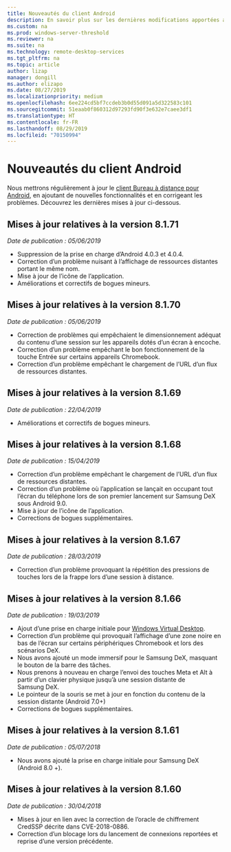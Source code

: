 ```yaml
---
title: Nouveautés du client Android
description: En savoir plus sur les dernières modifications apportées au client Bureau à distance pour Android
ms.custom: na
ms.prod: windows-server-threshold
ms.reviewer: na
ms.suite: na
ms.technology: remote-desktop-services
ms.tgt_pltfrm: na
ms.topic: article
author: lizap
manager: dongill
ms.author: elizapo
ms.date: 08/27/2019
ms.localizationpriority: medium
ms.openlocfilehash: 6ee224cd5bf7ccdeb3b0d55d091a5d322583c101
ms.sourcegitcommit: 51eaab0f860312d97293fd90f3e632e7caee3df1
ms.translationtype: HT
ms.contentlocale: fr-FR
ms.lasthandoff: 08/29/2019
ms.locfileid: "70150994"
---
```

# <a name="whats-new-in-the-android-client"></a>Nouveautés du client Android

Nous mettrons régulièrement à jour le [client Bureau à distance pour Android](remote-desktop-android.md), en ajoutant de nouvelles fonctionnalités et en corrigeant les problèmes. Découvrez les dernières mises à jour ci-dessous.

## <a name="updates-for-version-8171"></a>Mises à jour relatives à la version 8.1.71

*Date de publication : 05/06/2019*

- Suppression de la prise en charge d’Android 4.0.3 et 4.0.4.
- Correction d’un problème nuisant à l’affichage de ressources distantes portant le même nom.
- Mise à jour de l’icône de l’application.
- Améliorations et correctifs de bogues mineurs.

## <a name="updates-for-version-8170"></a>Mises à jour relatives à la version 8.1.70

*Date de publication : 05/06/2019*

- Correction de problèmes qui empêchaient le dimensionnement adéquat du contenu d’une session sur les appareils dotés d’un écran à encoche.
- Correction d’un problème empêchant le bon fonctionnement de la touche Entrée sur certains appareils Chromebook.
- Correction d’un problème empêchant le chargement de l’URL d’un flux de ressources distantes.

## <a name="updates-for-version-8169"></a>Mises à jour relatives à la version 8.1.69

*Date de publication : 22/04/2019*

- Améliorations et correctifs de bogues mineurs.

## <a name="updates-for-version-8168"></a>Mises à jour relatives à la version 8.1.68

*Date de publication : 15/04/2019*

- Correction d’un problème empêchant le chargement de l’URL d’un flux de ressources distantes.
- Correction d’un problème où l’application se lançait en occupant tout l’écran du téléphone lors de son premier lancement sur Samsung DeX sous Android 9.0.
- Mise à jour de l’icône de l’application.
- Corrections de bogues supplémentaires.

## <a name="updates-for-version-8167"></a>Mises à jour relatives à la version 8.1.67

*Date de publication : 28/03/2019*

- Correction d’un problème provoquant la répétition des pressions de touches lors de la frappe lors d’une session à distance.

## <a name="updates-for-version-8166"></a>Mises à jour relatives à la version 8.1.66

*Date de publication : 19/03/2019*

- Ajout d’une prise en charge initiale pour [Windows Virtual Desktop](https://aka.ms/wvd).
- Correction d’un problème qui provoquait l’affichage d’une zone noire en bas de l’écran sur certains périphériques Chromebook et lors des scénarios DeX.
- Nous avons ajouté un mode immersif pour le Samsung DeX, masquant le bouton de la barre des tâches.
- Nous prenons à nouveau en charge l’envoi des touches Meta et Alt à partir d’un clavier physique jusqu’à une session distante de Samsung DeX.
- Le pointeur de la souris se met à jour en fonction du contenu de la session distante (Android 7.0+)
- Corrections de bogues supplémentaires.

## <a name="updates-for-version-8161"></a>Mises à jour relatives à la version 8.1.61

*Date de publication : 05/07/2018*

- Nous avons ajouté la prise en charge initiale pour Samsung DeX (Android 8.0 +).

## <a name="updates-for-version-8160"></a>Mises à jour relatives à la version 8.1.60

*Date de publication : 30/04/2018*

- Mises à jour en lien avec la correction de l’oracle de chiffrement CredSSP décrite dans CVE-2018-0886.
- Correction d’un blocage lors du lancement de connexions reportées et reprise d’une version précédente.
